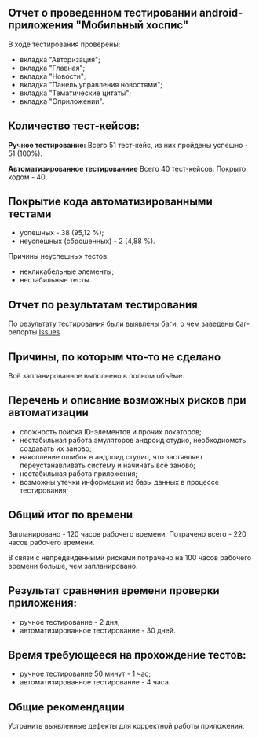 ## Отчет о проведенном тестировании android-приложения "Мобильный хоспис"

В ходе тестирования проверены:
- вкладка "Авторизация";
- вкладка "Главная";
- вкладка "Новости";
- вкладка "Панель управления новостями";
- вкладка "Тематические цитаты";
- вкладка "Оприложении".

## Количество тест-кейсов:

**Ручное тестирование:**
Всего 51 тест-кейс, из них пройдены успешно - 51 (100%).

**Автоматизированное тестированиие**
Всего 40 тест-кейсов. Покрыто кодом - 40.

## Покрытие кода автоматизированными тестами
- успешных - 38 (95,12 %);
- неуспешных (сброшенных) - 2 (4,88 %).

Причины неуспешных тестов:
- некликабельные элементы;
- нестабильные тесты.

## Отчет по результатам тестирования
По результату тестирования были выявлены баги, 
о чем заведены баг-репорты [Issues](https://github.com/Victor1963100/diplom_project_v5.2/issues)

## Причины, по которым что-то не сделано
Всё запланированное выполнено в полном объёме.

## Перечень и описание возможных рисков при автоматизации
- сложность поиска ID-элементов и прочих локаторов;
- нестабильная работа эмуляторов андроид студио, необходиомсть создавать их заново;
- накопление ошибок в андроид студио, что застявляет переустанавливать систему и начинать всё заново;
- нестабильная работа приложения;
- возможны утечки информации из базы данных в процессе тестирования;

## Общий итог по времени
Запланировано - 120 часов рабочего времени.
Потрачено всего - 220 часов рабочего времени.

В связи с непредвиденными рисками потрачено на 100 часов рабочего времени больше, чем запланировано.

## Результат сравнения времени проверки приложения:
- ручное тестирование - 2 дня;
- автоматизированное тестирование - 30 дней.

## Время требующееся на прохождение тестов:
- ручное тестирование 50 минут - 1 час;
- автоматизированное тестирование - 4 часа.

## Общие рекомендации
Устранить выявленные дефекты для корректной работы приложения.

